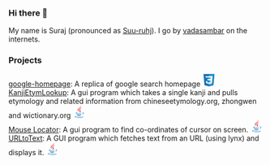 ### Hi there 👋 
My name is Suraj (pronounced as [Suu-ruhj](https://www.youtube.com/watch?v=pE3oWN995nU)). I go by [vadasambar](https://vadasambar.com/about/) on the internets. 
<!--
**vadasambar/vadasambar** is a ✨ _special_ ✨ repository because its `README.md` (this file) appears on your GitHub profile.

Here are some ideas to get you started:

- 🔭 I’m currently working on ...
- 🌱 I’m currently learning ...
- 👯 I’m looking to collaborate on ...
- 🤔 I’m looking for help with ...
- 💬 Ask me about ...
- 📫 How to reach me: ...
- 😄 Pronouns: ...
- ⚡ Fun fact: ...
-->

### Projects
[google-homepage](https://github.com/vadasambar/google-homepage): A replica of google search homepage <img src="https://raw.githubusercontent.com/devicons/devicon/master/icons/css3/css3-original.svg" alt="CSS3" width="25" height="25"/>  
[KanjiEtymLookup](https://github.com/vadasambar/KanjiEtymLookup): A gui program which takes a single kanji and pulls etymology and related information from chineseetymology.org, zhongwen and wictionary.org <img src="https://raw.githubusercontent.com/devicons/devicon/master/icons/java/java-original.svg" alt="Java" width="25" height="25" />  
[Mouse Locator](https://github.com/vadasambar/Mouse-Locator): A gui program to find co-ordinates of cursor on screen. <img src="https://raw.githubusercontent.com/devicons/devicon/master/icons/java/java-original.svg" alt="Java" width="25" height="25" />  
[URLtoText](https://github.com/vadasambar/URLtoText):  A GUI program which fetches text from an URL (using lynx) and displays it. <img src="https://raw.githubusercontent.com/devicons/devicon/master/icons/java/java-original.svg" alt="Java" width="25" height="25" />
